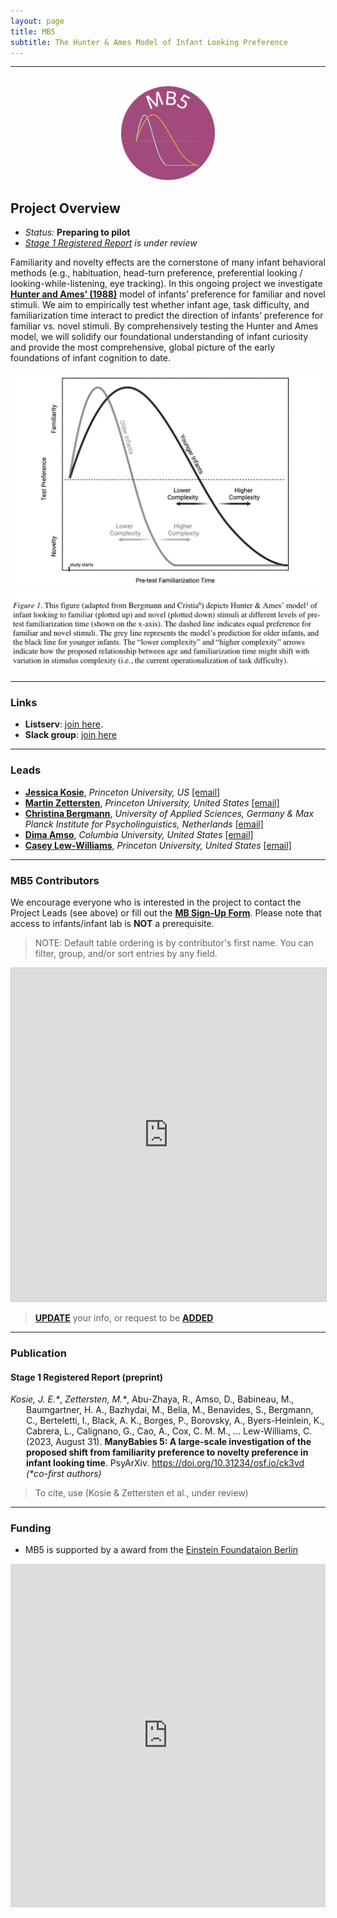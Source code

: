 ```yaml
---
layout: page
title: MB5
subtitle: The Hunter & Ames Model of Infant Looking Preference
---
```


***

<div class="container">
  <div class="row justify-content-around">
    <div class="col-lg-4" align="center">
      <br>
      <img src="/assets/img/MB5_logo.png" width="150">
    </div>
    <div class="col-lg-8" align="left">
      <h2>Project Overview</h2>
      <ul>
        <li><i>Status:</i> <b>Preparing to pilot</b></li>
        <li><i><a href="https://doi.org/10.31234/osf.io/ck3vd" target="_blank">Stage 1 Registered Report</a> is under review</i></li>
      </ul>
    </div>
  </div>
</div>


<p>Familiarity and novelty effects are the cornerstone of many infant behavioral methods (e.g., habituation, head-turn preference, preferential looking / looking-while-listening, eye tracking). In this ongoing project we investigate <a href="https://psycnet.apa.org/record/1988-98065-003" target="_blank"><b>Hunter and Ames’ (1988)</b></a> model of infants’ preference for familiar and novel stimuli. We aim to empirically test whether infant age, task difficulty, and familiarization time interact to predict the direction of infants’ preference for familiar vs. novel stimuli. By comprehensively testing the Hunter and Ames model, we will solidify our foundational understanding of infant curiosity and provide the most comprehensive, global picture of the early foundations of infant cognition to date.</p>

<img src="/assets/img/MB5_HunterAmesFig.png">


***
### Links
* **Listserv**: [join here](https://groups.google.com/a/manybabies.org/g/mb5-list).
* **Slack group**: [join here](https://join.slack.com/t/manybabies5/shared_invite/zt-qml7l90w-drHG7nZBJtXEAtAGAvP8~g)


***
### Leads
* [**Jessica Kosie**](https://jkosie.github.io/), *Princeton University, US* [[email]](mailto:jkosie@princeton.edu)
* [**Martin Zettersten**](https://mzettersten.github.io/), *Princeton University, United States* [[email]](mailto:martincz@princeton.edu)
* [**Christina Bergmann**](https://scholar.google.com/citations?user=5e9DkjMAAAAJ&hl=en), *University of Applied Sciences, Germany & Max Planck Institute for Psycholinguistics, Netherlands* [[email]](mailto:chbergma@gmail.com)
* [**Dima Amso**](https://psychology.columbia.edu/content/dima-amso), *Columbia University, United States* [[email]](mailto:da2959@columbia.edu)
* [**Casey Lew-Williams**](https://psych.princeton.edu/person/casey-lew-williams), *Princeton University, United States* [[email]](mailto:caseylw@princeton.edu)


***
### MB5 Contributors

We encourage everyone who is interested in the project to contact the Project Leads (see above) or fill out the [**MB Sign-Up Form**]({{site.baseurl}}/get_involved/). Please note that access to infants/infant lab is **NOT** a prerequisite.

> NOTE: Default table ordering is by contributor's first name. You can filter, group, and/or sort entries by any field.

<iframe class="airtable-embed" src="https://airtable.com/embed/appRoqMKzcK3NsXt4/shrvySdkb1lUnlWLv?backgroundColor=blueDusty&viewControls=on" frameborder="0" onmousewheel="" width="100%" height="533" style="background: transparent; border: 1px solid #ccc;"></iframe>

> <a href="https://airtable.com/appRoqMKzcK3NsXt4/shrBx1vEakEkyeYbg" target="_blank"><b>UPDATE</b></a> your info, or request to be <a href="https://airtable.com/appRoqMKzcK3NsXt4/shrglw1TM1HxDfbYG" target="_blank"><b>ADDED</b></a>


***
### Publication

<h4>Stage 1 Registered Report (preprint)</h4>
<p style="padding-left: 25px; text-indent: -25px"><i>Kosie, J. E.*</i>, <i>Zettersten, M.*</i>, Abu-Zhaya, R., Amso, D., Babineau, M., Baumgartner, H. A., Bazhydai, M., Belia, M., Benavides, S., Bergmann, C., Berteletti, I., Black, A. K., Borges, P., Borovsky, A., Byers-Heinlein, K., Cabrera, L., Calignano, G., Cao, A., Cox, C. M. M., … Lew-Williams, C. (2023, August 31). <b>ManyBabies 5: A large-scale investigation of the proposed shift from familiarity preference to novelty preference in infant looking time</b>. PsyArXiv. <a href="https://doi.org/10.31234/osf.io/ck3vd" target="_blank">https://doi.org/10.31234/osf.io/ck3vd</a> <i>(*co-first authors)</i></p>

> To cite, use (Kosie & Zettersten et al., under review)


***
### Funding
* MB5 is supported by a award from the [Einstein Foundataion Berlin](https://www.einsteinfoundation.de/index.php?id=1&L=1)

<iframe width="100%" height="550" src="https://player.vimeo.com/video/879550832" frameborder="0" allow="autoplay; encrypted-media" allowfullscreen=""></iframe>
